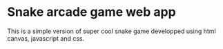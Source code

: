# Snake arcade game web app

This is a simple version of super cool snake game developped using html canvas, javascript and css.